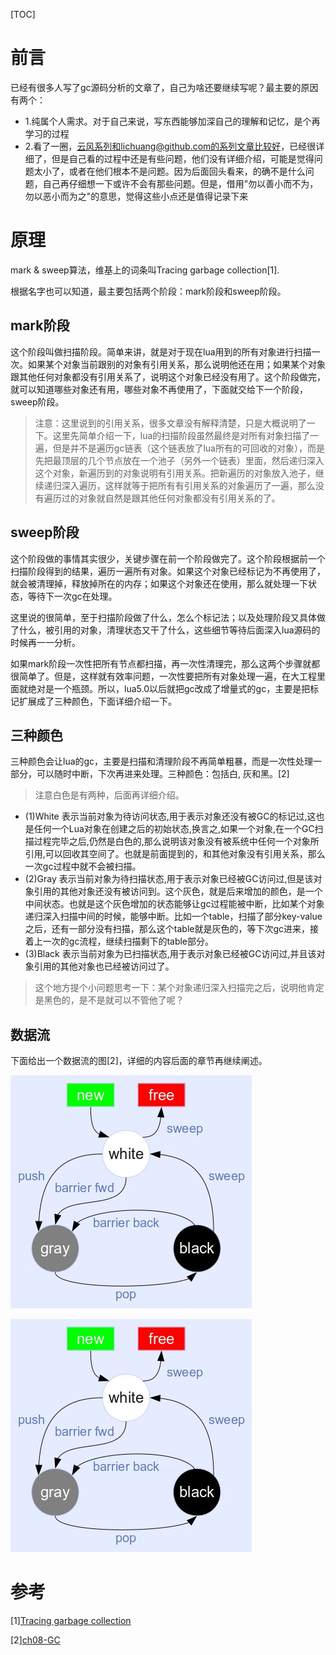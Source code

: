[TOC]

# 前言

已经有很多人写了gc源码分析的文章了，自己为啥还要继续写呢？最主要的原因有两个：

* 1.纯属个人需求。对于自己来说，写东西能够加深自己的理解和记忆，是个再学习的过程
* 2.看了一圈，云风系列和lichuang@github.com的系列文章比较好，已经很详细了，但是自己看的过程中还是有些问题，他们没有详细介绍，可能是觉得问题太小了，或者在他们根本不是问题。因为后面回头看来，的确不是什么问题，自己再仔细想一下或许不会有那些问题。但是，借用"勿以善小而不为，勿以恶小而为之"的意思，觉得这些小点还是值得记录下来

# 原理
mark & sweep算法，维基上的词条叫Tracing garbage collection[1].

根据名字也可以知道，最主要包括两个阶段：mark阶段和sweep阶段。

## mark阶段
这个阶段叫做扫描阶段。简单来讲，就是对于现在lua用到的所有对象进行扫描一次。如果某个对象当前跟别的对象有引用关系，那么说明他还在用；如果某个对象跟其他任何对象都没有引用关系了，说明这个对象已经没有用了。这个阶段做完，就可以知道哪些对象还有用，哪些对象不再使用了，下面就交给下一个阶段，sweep阶段。

> 注意：这里说到的引用关系，很多文章没有解释清楚，只是大概说明了一下。这里先简单介绍一下，lua的扫描阶段虽然最终是对所有对象扫描了一遍，但是并不是遍历gc链表（这个链表放了lua所有的可回收的对象），而是先把最顶层的几个节点放在一个池子（另外一个链表）里面，然后递归深入这个对象，新遍历到的对象说明有引用关系。把新遍历的对象放入池子，继续递归深入遍历，这样就等于把所有有引用关系的对象遍历了一遍，那么没有遍历过的对象就自然是跟其他任何对象都没有引用关系的了。

## sweep阶段

这个阶段做的事情其实很少，关键步骤在前一个阶段做完了。这个阶段根据前一个扫描阶段得到的结果，遍历一遍所有对象。如果这个对象已经标记为不再使用了，就会被清理掉，释放掉所在的内存；如果这个对象还在使用，那么就处理一下状态，等待下一次gc在处理。


这里说的很简单，至于扫描阶段做了什么，怎么个标记法；以及处理阶段又具体做了什么，被引用的对象，清理状态又干了什么，这些细节等待后面深入lua源码的时候再一一分析。

如果mark阶段一次性把所有节点都扫描，再一次性清理完，那么这两个步骤就都很简单了。但是，这样就有效率问题，一次性要把所有对象处理一遍，在大工程里面就绝对是一个瓶颈。所以，lua5.0以后就把gc改成了增量式的gc，主要是把标记扩展成了三种颜色，下面详细介绍一下。

## 三种颜色
三种颜色会让lua的gc，主要是扫描和清理阶段不再简单粗暴，而是一次性处理一部分，可以随时中断，下次再进来处理。三种颜色：包括白, 灰和黑。[2]

> 注意白色是有两种，后面再详细介绍。

* (1)White
表示当前对象为待访问状态,用于表示对象还没有被GC的标记过,这也是任何一个Lua对象在创建之后的初始状态,换言之,如果一个对象,在一个GC扫描过程完毕之后,仍然是白色的,那么说明该对象没有被系统中任何一个对象所引用,可以回收其空间了。也就是前面提到的，和其他对象没有引用关系，那么一次gc过程中就不会被扫描。
* (2)Gray
表示当前对象为待扫描状态,用于表示对象已经被GC访问过,但是该对象引用的其他对象还没有被访问到。这个灰色，就是后来增加的颜色，是一个中间状态。也就是这个灰色增加的状态能够让gc过程能被中断，比如某个对象递归深入扫描中间的时候，能够中断。比如一个table，扫描了部分key-value之后，还有一部分没有扫描，那么这个table就是灰色的，等下次gc进来，接着上一次的gc流程，继续扫描剩下的table部分。
* (3)Black
表示当前对象为已扫描状态,用于表示对象已经被GC访问过,并且该对象引用的其他对象也已经被访问过了。

> 这个地方提个小问题思考一下：某个对象递归深入扫描完之后，说明他肯定是黑色的，是不是就可以不管他了呢？

## 数据流

下面给出一个数据流的图[2]，详细的内容后面的章节再继续阐述。

![数据流图](../../static/img/lua_garbage_flow.jpg)

![数据流图](./img/lua_garbage_flow.jpg)

# 参考
[1][Tracing garbage collection](https://en.wikipedia.org/wiki/Tracing_garbage_collection)

[2][ch08-GC](https://github.com/lichuang/Lua-Source-Internal/blob/master/doc/ch08-GC.md)

